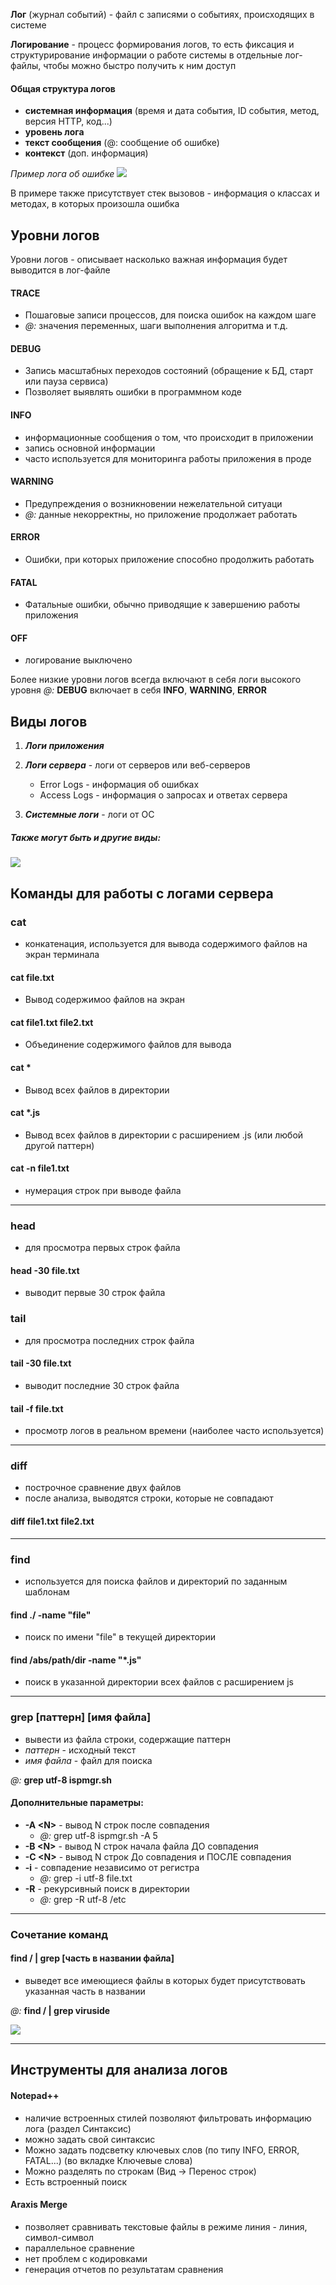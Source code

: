 
**Лог** (журнал событий) - файл с записями о событиях, происходящих в системе

**Логирование** - процесс формирования логов, то есть фиксация и структурирование информации о работе системы в отдельные лог-файлы, чтобы можно быстро получить к ним доступ

#### Общая структура логов
- **системная информация** (время и дата события, ID события, метод, версия HTTP, код...)
- **уровень лога**
- **текст сообщения** (@: сообщение об ошибке)
- **контекст** (доп. информация)

*Пример лога об ошибке*
![](Pasted%20image%2020241203174643.png)

В примере также присутствует стек вызовов - информация о классах и методах, в которых произошла ошибка

## Уровни логов

Уровни логов - описывает насколько важная информация будет выводится в лог-файле

#### TRACE 
- Пошаговые записи процессов, для поиска ошибок на каждом шаге
- *@:* значения переменных, шаги выполнения алгоритма и т.д.
#### DEBUG
- Запись масштабных переходов состояний (обращение к БД, старт или пауза сервиса)
- Позволяет выявлять ошибки в программном коде
#### INFO
- информационные сообщения о том, что происходит в приложении
- запись основной информации
- часто используется для мониторинга работы приложения в проде
#### WARNING
- Предупреждения о возникновении нежелательной ситуаци
- *@:* данные некорректны, но приложение продолжает работать
#### ERROR
- Ошибки, при которых приложение способно продолжить работать
#### FATAL
- Фатальные ошибки, обычно приводящие к завершению работы приложения
#### OFF 
- логирование выключено

Более низкие уровни логов всегда включают в себя логи высокого уровня
*@:* **DEBUG** включает в себя **INFO**, **WARNING**, **ERROR**

## Виды логов

1. ***Логи приложения***
	
2. ***Логи сервера*** - логи от серверов или веб-серверов
	- Error Logs - информация об ошибках    
	- Access Logs - информация о запросах и ответах сервера
	
3. ***Системные логи*** - логи от ОС

##### Также могут быть и другие виды:

![](Pasted%20image%2020241204103025.png)

## Команды для работы с логами сервера

### cat 
- конкатенация, используется для вывода содержимого файлов на экран терминала
#### cat file.txt
- Вывод содержимоо файлов на экран

#### cat file1.txt file2.txt
- Объединение содержимого файлов для вывода

#### cat *
- Вывод всех файлов в директории

#### cat \*.js
- Вывод всех файлов в директории с расширением .js (или любой другой паттерн)

#### cat -n file1.txt
- нумерация строк при выводе файла

---
### head
- для просмотра первых строк файла
#### head -30 file.txt
- выводит первые 30 строк файла

### tail
- для просмотра последних строк файла
#### tail -30 file.txt
- выводит последние 30 строк файла
#### tail -f file.txt
- просмотр логов в реальном времени (наиболее часто используется)

---
### diff
- построчное сравнение двух файлов 
- после анализа, выводятся строки, которые не совпадают

#### diff file1.txt file2.txt

---
### find
- используется для поиска файлов и директорий по заданным шаблонам

#### find ./ -name "file"
- поиск по имени "file" в текущей директории

#### find /abs/path/dir -name "\*.js"
- поиск в указанной директории всех файлов с расширением js

--- 
### grep [паттерн]  [имя файла]
- вывести из файла строки, содержащие паттерн
- *паттерн* - исходный текст
- *имя файла* - файл для поиска

*@:* **grep utf-8 ispmgr.sh**

#### Дополнительные параметры:
- **-A \<N>** - вывод N строк после совпадения 
	- *@:* grep utf-8 ispmgr.sh -A 5
- **-B \<N>** - вывод N строк начала файла ДО совпадения
- **-C \<N>** - вывод N строк До совпадения и ПОСЛЕ совпадения
- **-i** - совпадение независимо от регистра 
	- *@:* grep -i utf-8 file.txt
- **-R** - рекурсивный поиск в директории 
	- *@:* grep -R utf-8 /etc

---
### Сочетание команд

#### find / | grep [часть в названии файла]
- выведет все имеющиеся файлы в которых будет присутствовать указанная часть в названии

*@:*
**find / | grep viruside**

![](Pasted%20image%2020241204115553.png)

---
## Инструменты для анализа логов 

#### Notepad++
- наличие встроенных стилей позволяют фильтровать информацию лога (раздел Синтаксис)
- можно задать свой синтаксис
- Можно задать подсветку ключевых слов (по типу INFO, ERROR, FATAL...) (во вкладке Ключевые слова)
- Можно разделять по строкам (Вид -> Перенос строк)
- Есть встроенный поиск

#### Araxis Merge
- позволяет сравнивать текстовые файлы в режиме линия - линия, символ-символ
- параллельное сравнение
- нет проблем с кодировками
- генерация отчетов по результатам сравнения